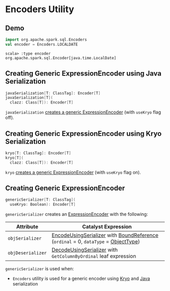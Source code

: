 # Encoders Utility

## Demo

```scala
import org.apache.spark.sql.Encoders
val encoder = Encoders.LOCALDATE
```

```text
scala> :type encoder
org.apache.spark.sql.Encoder[java.time.LocalDate]
```

## <span id="javaSerialization"> Creating Generic ExpressionEncoder using Java Serialization

```scala
javaSerialization[T: ClassTag]: Encoder[T]
javaSerialization[T](
  clazz: Class[T]): Encoder[T]
```

`javaSerialization` [creates a generic ExpressionEncoder](#genericSerializer) (with `useKryo` flag off).

## <span id="kryo"> Creating Generic ExpressionEncoder using Kryo Serialization

```scala
kryo[T: ClassTag]: Encoder[T]
kryo[T](
  clazz: Class[T]): Encoder[T]
```

`kryo` [creates a generic ExpressionEncoder](#genericSerializer) (with `useKryo` flag on).

## <span id="genericSerializer"> Creating Generic ExpressionEncoder

```scala
genericSerializer[T: ClassTag](
  useKryo: Boolean): Encoder[T]
```

`genericSerializer` creates an [ExpressionEncoder](ExpressionEncoder.md) with the following:

Attribute | Catalyst Expression
---------|---------
 `objSerializer` | [EncodeUsingSerializer](expressions/EncodeUsingSerializer.md) with [BoundReference](expressions/BoundReference.md) (`ordinal` = 0, `dataType` = [ObjectType](DataType.md#ObjectType))
 `objDeserializer` | [DecodeUsingSerializer](expressions/DecodeUsingSerializer.md) with `GetColumnByOrdinal` leaf expression

`genericSerializer` is used when:

* `Encoders` utility is used for a generic encoder using [Kryo](#kryo) and [Java](#javaSerialization) serialization
